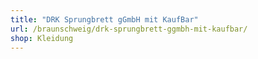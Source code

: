 ```yaml
---
title: "DRK Sprungbrett gGmbH mit KaufBar"
url: /braunschweig/drk-sprungbrett-ggmbh-mit-kaufbar/
shop: Kleidung
---
```

